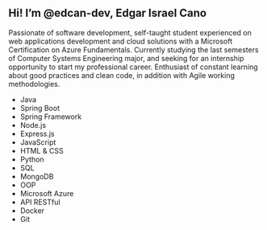 ## Hi! I’m @edcan-dev, Edgar Israel Cano

Passionate of software development, self-taught student experienced on web applications development and cloud solutions with a Microsoft Certification on Azure Fundamentals. 
Currently studying the last semesters of Computer Systems Engineering major, and seeking for an internship opportunity to start my professional career.
Enthusiast of constant learning about good practices and clean code, in addition with Agile working methodologies.

- Java
- Spring Boot
- Spring Framework
- Node.js
- Express.js
- JavaScript
- HTML & CSS
- Python
- SQL
- MongoDB
- OOP
- Microsoft Azure
- API RESTful
- Docker
- Git
